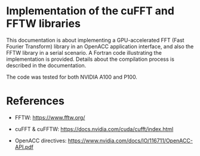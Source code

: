 # Implementation of the cuFFT and FFTW libraries

This documentation is about implementing a GPU-accelerated FFT (Fast Fourier Transform) library in an OpenACC application interface, and also the FFTW library in a serial scenario. A Fortran code illustrating the implementation is provided. Details about the compilation process is described in the documentation.

The code was tested for both NVIDIA A100 and P100.

# References

- FFTW: https://www.fftw.org/

- cuFFT & cuFFTW: https://docs.nvidia.com/cuda/cufft/index.html

- OpenACC directives: https://www.nvidia.com/docs/IO/116711/OpenACC-API.pdf

